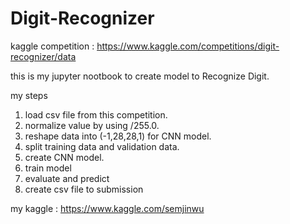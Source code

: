 # Digit-Recognizer
kaggle competition : https://www.kaggle.com/competitions/digit-recognizer/data

this is my jupyter nootbook to create model to Recognize Digit.

my steps
1. load csv file from this competition.
2. normalize value by using /255.0.
3. reshape data into (-1,28,28,1) for CNN model.
4. split training data and validation data.
5. create CNN model.
6. train model
7. evaluate and predict
8. create csv file to submission

my kaggle : https://www.kaggle.com/semjinwu
